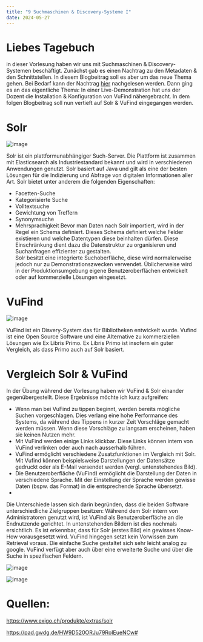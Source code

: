 ```yaml
---
title: "9 Suchmaschinen & Discovery-Systeme I"
date: 2024-05-27
---
```


# Liebes Tagebuch
in dieser Vorlesung haben wir uns mit Suchmaschinen & Discovery-Systemen beschäftigt. Zunächst gab es einen Nachtrag zu den Metadaten & den Schnittstellen. In diesem Blogbeitrag soll es aber um das neue Thema gehen. Bei Bedarf kann der Nachtrag [hier](https://pad.gwdg.de/HW9D520ORJu79RoIEueNCw) nachgelesen werden.
Dann ging es an das eigentliche Thema: In einer Live-Demonstration hat uns der Dozent die Installation & Konfiguration von VuFind nähergebracht. In dem folgen Blogbeitrag soll nun vertieft auf Solr & VuFind eingegangen werden. 
# Solr
![image](https://github.com/nathaliewic/lerntagebuch/assets/160014832/c26813cd-ce48-4ead-bb0c-eec413ec0d74)

Solr ist ein plattformunabhängiger Such-Server. Die Plattform ist zusammen mit Elasticsearch als Industriestandard bekannt und wird in verschiedenen Anwendungen genutzt. Solr basiert auf Java und gilt als eine der besten Lösungen für die Indizierung und Abfrage von digitalen Informationen aller Art. Solr bietet unter anderem die folgenden Eigenschaften:
-	Facetten-Suche
-	Kategorisierte Suche
-	Volltextsuche
-	Gewichtung von Treffern
-	Synonymsuche
-	Mehrsprachigkeit
Bevor man Daten nach Solr importiert, wird in der Regel ein Schema definiert. Dieses Schema definiert welche Felder existieren und welche Datentypen diese beinhalten dürfen. Diese Einschränkung dient dazu die Datenstruktur zu organisieren und Suchanfragen effizienter zu gestalten.  
Solr besitzt eine integrierte Suchoberfläche, diese wird normalerweise jedoch nur zu Demonstrationszwecken verwendet. Üblicherweise wird in der Produktionsumgebung eigene Benutzeroberflächen entwickelt oder auf kommerzielle Lösungen eingesetzt. 

# VuFind
![image](https://github.com/nathaliewic/lerntagebuch/assets/160014832/a5f81d48-b219-4b15-8e17-a5800d719b36)

VuFind ist ein Disvery-System das für Bibliotheken entwickelt wurde. Vufind ist eine Open Source Software und eine Alternative zu kommerziellen Lösungen wie Ex Libris Primo. Ex Libris Primo ist insofern ein guter Vergleich, als dass Primo auch auf Solr basiert.

# Vergleich Solr & VuFind
In der Übung während der Vorlesung haben wir VuFind & Solr einander gegenübergestellt. Diese Ergebnisse möchte ich kurz aufgreifen:
-	Wenn man bei VuFind zu tippen beginnt, werden bereits mögliche Suchen vorgeschlagen. Dies verlang eine hohe Performance des Systems, da während des Tippens in kurzer Zeit Vorschläge gemacht werden müssen. Wenn diese Vorschläge zu langsam erscheinen, haben sie keinen Nutzen mehr. 
-	Mit VuFind werden einige Links klickbar. Diese Links können intern von VuFind verlinken oder auch nach ausserhalb führen. 
-	VuFind ermöglicht verschiedene Zusatzfunktionen im Vergleich mit Solr. Mit Vufind können beispielsweise Darstellungen der Datensätze gedruckt oder als E-Mail versendet werden (vergl. untenstehendes Bild).
-	Die Benutzeroberfläche (VuFind) ermöglicht die Darstellung der Daten in verschiedene Sprache. Mit der Einstellung der Sprache werden gewisse Daten (bspw. das Format) in die entsprechende Sprache übersetzt.
-	
Die Unterschiede lassen sich darin begründen, dass die beiden Software unterschiedliche Zielgruppen besitzen: Während dem Solr intern von Administratoren genutzt wird, ist VuFind als Benutzeroberfläche an die Endnutzende gerichtet. In untenstehenden Bildern ist dies nochmals ersichtlich. Es ist erkennbar, dass für Solr (erstes Bild) ein gewisses Know-How vorausgesetzt wird. VuFind hingegen setzt kein Vorwissen zum Retrieval voraus. Die einfache Suche gestaltet sich sehr leicht analog zu google. VuFind verfügt aber auch über eine erweiterte Suche und über die Suche in spezifischen Feldern. 

![image](https://github.com/nathaliewic/lerntagebuch/assets/160014832/067aa682-33cd-4eed-bae8-c93efdc1c82d)

![image](https://github.com/nathaliewic/lerntagebuch/assets/160014832/1c60efcd-7b7c-4b13-8fe1-96134a1752cc)
  

# Quellen:
<https://www.exigo.ch/produkte/extras/solr>

<https://pad.gwdg.de/HW9D520ORJu79RoIEueNCw#>

